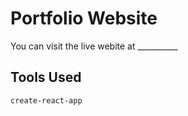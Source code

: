 # Portfolio Website 

You can visit the live webite at __________

## Tools Used
`create-react-app`
